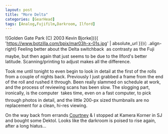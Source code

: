 ```yaml
---
layout: post
title: "More Delta"
categories: [GearHead]
tags: [Analog,Fujifilm,Darkroom, Ilford]
---
```



![Golden Gate Park (C) 2003 Kevin Bjorke]({{ 'https://www.botzilla.com/bpix/mar03h-x-01s.jpg' | absolute_url }}){: .align-right}
Feeling better about the Delta switchback &#151; as contrasty as the Fuji maybe, but then again that just seems to be due to the Ilford's better latitude. Scanning/printing to adjust makes all the difference.

Took me until tonight to even begin to look in detail at the first of the rolls from a couple of nights back. Previously I just grabbed a frame from the end of the roll and rushed it through. Been really slammed on schedule at work, and the process of reviewing scans has been slow. The slogging part, ironically, is the computer &#151; takes time, even on a fast computer, to pick through photos in detail, and the little 200-px sized thumbnails are no replacement for a clean, hi-res viewing.

On the way back from errands <a href="http://www.geekychick.net">Courtney</a> &amp; I stopped at Kamera Korner in SJ and bought some Dektol. Looks like the darkroom is poised to rise again, after a long hiatus...
